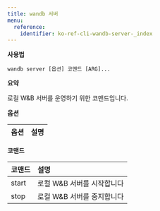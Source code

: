 ```yaml
---
title: wandb 서버
menu:
  reference:
    identifier: ko-ref-cli-wandb-server-_index
---
```


**사용법**

`wandb server [옵션] 코맨드 [ARG]...`

**요약**

로컬 W&B 서버를 운영하기 위한 코맨드입니다.

**옵션**

| **옵션** | **설명** |
| :--- | :--- |

**코맨드**

| **코맨드** | **설명** |
| :--- | :--- |
| start | 로컬 W&B 서버를 시작합니다 |
| stop | 로컬 W&B 서버를 중지합니다 |
